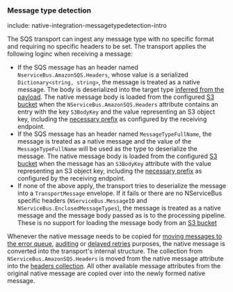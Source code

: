 ### Message type detection

include: native-integration-messagetypedetection-intro

The SQS transport can ingest any message type with no specific format and requiring no specific headers to be set. The transport applies the following loginc when receiving a message:

* If the SQS message has an header named `NserviceBus.AmazonSQS.Headers`, whose value is a serialized `Dictionary<string, string>`, the message is treated as a native message. The body is deserialized into the target type [inferred from the payload](/nservicebus/messaging/message-type-detection.md). The native message body is loaded from the configured [S3 bucket](/transports/sqs/configuration-options.md#offload-large-messages-to-s3) when the `NServiceBus.AmazonSQS.Headers` attribute contains an entry with the key `S3BodyKey` and the value representing an S3 object key, including the [necessary prefix](/transports/sqs/configuration-options.md#offload-large-messages-to-s3-key-prefix) as configured by the receiving endpoint.
* If the SQS message has an header named `MessageTypeFullName`, the message is treated as a native message and the value of the `MessageTypeFullName` will be used as the type to deserialize the message. The native message body is loaded from the configured [S3 bucket](/transports/sqs/configuration-options.md#offload-large-messages-to-s3) when the message has an `S3BodyKey` attribute with the value representing an S3 object key, including the [necessary prefix](/transports/sqs/configuration-options.md#offload-large-messages-to-s3-key-prefix) as configured by the receiving endpoint.
* If none of the above apply, the transport tries to deserialize the message into a `TransportMessage` envelope. If it fails or there are no NServiceBus specific headers (`NServiceBus.MessageID` and `NServiceBus.EnclosedMessageTypes`), the message is treated as a native message and the message body passed as is to the processing pipeline. These is no support for loading the message body from an [S3 bucket](/transports/sqs/configuration-options.md#offload-large-messages-to-s3)

Whenever the native message needs to be copied for [moving messages to the error queue](/nservicebus/recoverability), [auditing](/nservicebus/operations/auditing.md) or [delayed retries](/nservicebus/recoverability/configure-delayed-retries.md) purposes, the native message is converted into the transport's internal structure. The collection from `NServiceBus.AmazonSQS.Headers` is moved from the native message attribute into the [headers collection](/nservicebus/messaging/headers.md). All other available message attributes from the original native message are copied over into the newly formed native message.
